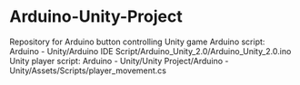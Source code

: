 # Arduino-Unity-Project
Repository for Arduino button controlling Unity game
Arduino script: Arduino - Unity/Arduino IDE Script/Arduino_Unity_2.0/Arduino_Unity_2.0.ino
Unity player script: Arduino - Unity/Unity Project/Arduino - Unity/Assets/Scripts/player_movement.cs
